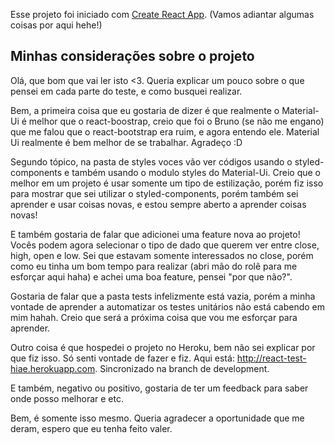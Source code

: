 Esse projeto foi iniciado com [Create React App](https://github.com/facebook/create-react-app). (Vamos adiantar algumas coisas por aqui hehe!)

## Minhas considerações sobre o projeto

Olá, que bom que vai ler isto <3.
Queria explicar um pouco sobre o que pensei em cada parte do teste, e como busquei realizar. 

Bem, a primeira coisa que eu gostaria de dizer é que realmente o Material-Ui é melhor que o react-boostrap, creio que foi o Bruno (se não me engano) que me falou que o react-bootstrap era ruim, e agora entendo ele. Material Ui realmente é bem melhor de se trabalhar. Agradeço :D

Segundo tópico, na pasta de styles voces vão ver códigos usando o styled-components e também usando o modulo styles do Material-Ui. Creio que o melhor em um projeto é usar somente um tipo de estilização, porém fiz isso para mostrar que sei utilizar o styled-components, porém também sei aprender e usar coisas novas, e estou sempre aberto a aprender coisas novas!

E também gostaria de falar que adicionei uma feature nova ao projeto! Vocês podem agora selecionar o tipo de dado que querem ver entre close, high, open e low. Sei que estavam somente interessados no close, porém como eu tinha um bom tempo para realizar (abri mão do rolê para me esforçar aqui haha) e achei uma boa feature, pensei "por que não?".

Gostaria de falar que a pasta tests infelizmente está vazia, porém a minha vontade de aprender a automatizar os testes unitários não está cabendo em mim hahah. Creio que será a próxima coisa que vou me esforçar para aprender.

Outro coisa é que hospedei o projeto no Heroku, bem não sei explicar por que fiz isso. Só senti vontade de fazer e fiz. Aqui está: http://react-test-hiae.herokuapp.com. Sincronizado na branch de development.

E também, negativo ou positivo, gostaria de ter um feedback para saber onde posso melhorar e etc.

Bem, é somente isso mesmo. Queria agradecer a oportunidade que me deram, espero que eu tenha feito valer.
